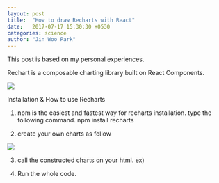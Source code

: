 ```yaml
---
layout: post
title:  "How to draw Recharts with React"
date:   2017-07-17 15:30:30 +0530
categories: science
author: "Jin Woo Park"
---
```

This post is based on my personal experiences.

Rechart is a composable charting library built on React Components.

<img src="https://cdn-images-1.medium.com/max/800/1*mBNrym-x07sxOw4VtvmXRw.png">

Installation & How to use Recharts

1.  npm is the easiest and fastest way for recharts installation.
    type the following command.
    npm install recharts

2. create your own charts as follow
<img src="https://cdn-images-1.medium.com/max/800/1*mvekYE5XhkHkXl7nh3CrTw.png">

3.  call the constructed charts on your html.
ex) <div id="container"></div>

4. Run the whole code.
